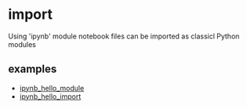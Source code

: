 # import
Using 'ipynb' module notebook files can be imported as classicl Python modules


## examples
+ [ipynb_hello_module](ipynb_hello_module.ipynb)
+ [ipynb_hello_import](ipynb_hello_import.ipynb)

